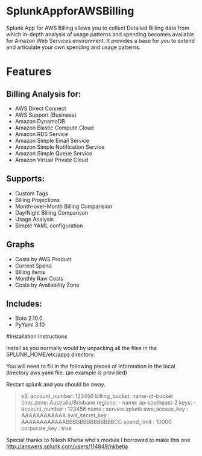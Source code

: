 SplunkAppforAWSBilling
======================

Splunk App for AWS Billing allows you to collect Detailed Billing data from which in-depth analysis of usage patterns and spending becomes available for Amazon Web Services environment.
It provides a base for you to extend and articulate your own spending and usage patterns.

# Features

## Billing Analysis for:
* AWS Direct Connect
* AWS Support (Business)
* Amazon DynamoDB
* Amazon Elastic Compute Cloud
* Amazon RDS Service
* Amazon Simple Email Service
* Amazon Simple Notification Service
* Amazon Simple Queue Service
* Amazon Virtual Private Cloud


## Supports:
* Custom Tags
* Billing Projections
* Month-over-Month Billing Comparision
* Day/Night Billing Comparison
* Usage Analysis
* Simple YAML configuration

## Graphs
* Costs by AWS Product
* Current Spend
* Billing items
* Monthly Raw Costs
* Costs by Availability Zone

## Includes:
* Boto 2.10.0
* PyYaml 3.10

#Installation Instructions

Install as you normally would by unpacking all the files in the SPLUNK_HOME/etc/apps directory.

You will need to fill in the following pieces of information in the local directory aws.yaml file. (an example is provided)

Restart splunk and you should be away.

<blockquote>
 s3:
  account_number: 123456
  billing_bucket: name-of-bucket
  time_zone: Australia/Brisbane
 regions:
  - name: ap-southeast-2
 keys:
  - account_number    : 123456
    name              : service.splunk
    aws_access_key    : AAAAAAAAAAAA
    aws_secret_key    : AAAAAAAAAAAABBBBBBBBBBBBBBCC
    spend_limit       : 10000
    corporate_key     : true
</blockquote>


Special thanks to Nilesh Khetia who's module I borrowed to make this one http://answers.splunk.com/users/114849/nkhetia
